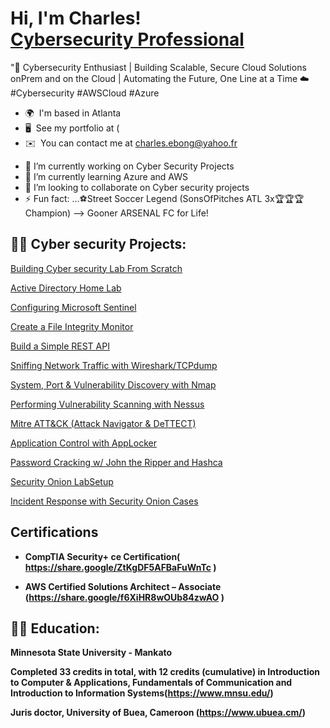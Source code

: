 <h1>Hi, I'm Charles! <br/><a href="https://github.com/chuckworkstation/chuckworkstation"></a> <a href="https://www.linkedin.com/in/">Cybersecurity Professional</a> <a ></a></h1>

"🚀 Cybersecurity Enthusiast | Building Scalable, Secure Cloud Solutions onPrem and on the Cloud | Automating the Future, One Line at a Time ☁️
#Cybersecurity #AWSCloud #Azure 

* 🌍  I'm based in Atlanta
* 🖥️  See my portfolio at (
* ✉️  You can contact me at [charles.ebong@yahoo.fr](mailto:charles.ebong@yahoo.fr)
- 🔭 I’m currently working on Cyber Security Projects
- 🌱 I’m currently learning Azure and AWS
- 👯 I’m looking to collaborate on Cyber security projects
- ⚡ Fun fact: ...⚽Street Soccer Legend (SonsOfPitches ATL 3x🏆🏆🏆 Champion)
-->  Gooner ARSENAL FC for Life!
  



<h2>👨‍💻 Cyber security Projects:</h2>


 [Building Cyber security Lab From Scratch](https://github.com/joshmadakor1/Algorithms-Practice)
 
 [Active Directory Home Lab](https://github.com/joshmadakor1/4chan-Image-Analysis-Middleware-C964)
 
 [Configuring Microsoft Sentinel](https://github.com/joshmadakor1/Algorithms-Practice)

 [Create a File Integrity Monitor](https://github.com/joshmadakor1/Algorithms-Practice)

 [Build a Simple REST API](https://github.com/joshmadakor1/Algorithms-Practice)    

 [Sniffing Network Traffic with Wireshark/TCPdump](https://github.com/joshmadakor1/Sentinel-Lab)
     

 [System, Port & Vulnerability Discovery with Nmap](https://github.com/joshmadakor1/EncrypterPOC)
 
 [Performing Vulnerability Scanning with Nessus](https://github.com/joshmadakor1/Package-Delivery-Pathfinding-Algorithm)
 
 [Mitre ATT&CK (Attack Navigator & DeTTECT)](https://github.com/joshmadakor1/EncrypterPOC)
 
 [Application Control with AppLocker](https://github.com/joshmadakor1/EncrypterPOC)
 

 [Password Cracking w/ John the Ripper and Hashca](https://github.com/joshmadakor1/EncrypterPOC)
    

 [Security Onion LabSetup](https://github.com/joshmadakor1/EncrypterPOC)
 
 [Incident Response with Security Onion Cases](https://github.com/joshmadakor1/EncrypterPOC)

<h2>Certifications</h2>

- <b>CompTIA Security+ ce Certification( https://share.google/ZtKgDF5AFBaFuWnTc )</b>

- <b>AWS Certified Solutions Architect – Associate (https://share.google/f6XiHR8wOUb84zwAO )</b>

<h2>👨‍💻 Education:</h2>

<b>Minnesota State University - Mankato

Completed 33 credits in total, with 12 credits (cumulative) in Introduction to Computer & Applications, Fundamentals of Communication and Introduction to Information Systems(https://www.mnsu.edu/)

<b>Juris doctor, University of Buea, Cameroon (https://www.ubuea.cm/)</b>


